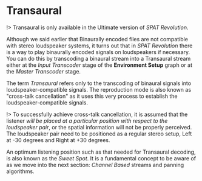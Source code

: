 # Transaural

!> Transaural is only available in the Ultimate version of _SPAT Revolution_.

Although we said earlier that Binaurally encoded files are not compatible with stereo loudspeaker systems, it turns out that in _SPAT Revolution_ there is a way to play binaurally encoded signals on loudspeakers if necessary. You can do this by transcoding a binaural stream into a Transaural stream either at the _Input Transcoder_ stage of the **Environment Setup** graph or at the _Master Transcoder_ stage.

The term _Transaural_ refers only to the transcoding of binaural signals into loudspeaker-compatible signals. The reproduction mode is also known as "cross-talk cancellation" as it uses this very process to establish the loudspeaker-compatible signals.

!> To successfully achieve cross-talk cancellation, it is assumed that the listener _will be placed at a particular position with respect to the loudspeaker pair_, or the spatial information will not be properly perceived. The loudspeaker pair need to be positioned as a regular stereo setup, Left at -30 degrees and Right at +30 degrees.

An optimum listening position such as that needed for Transaural decoding, is also known as the _Sweet Spot_. It is a fundamental concept to be aware of as we move into the next section: _Channel Based_ streams and panning algorithms.
